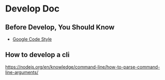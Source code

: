 # Develop Doc

## Before Develop, You Should Know

* [Google Code Style](https://google.github.io/styleguide/jsguide.html)

## How to develop a cli

https://nodejs.org/en/knowledge/command-line/how-to-parse-command-line-arguments/
